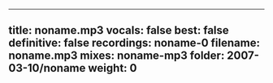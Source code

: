 
---
title: noname.mp3
vocals: false
best: false
definitive: false
recordings: noname-0
filename: noname.mp3
mixes: noname-mp3
folder: 2007-03-10/noname
weight: 0
---

